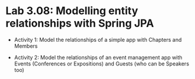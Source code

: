 # Lab 3.08: Modelling entity relationships with Spring JPA

- Activity 1: Model the relationships of a simple app with Chapters and Members

- Activity 2: Model the relationships of an event management app with Events (Conferences or Expositions) and Guests (who can be Speakers too)
